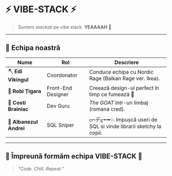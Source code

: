 # ⚡ VIBE-STACK ⚡  
> Suntem *stackați* pe vibe stack. **YEAAAAH** 🚀  

---

## 👥 Echipa noastră

| Nume | Rol | Descriere |
|------|------|------------|
| 🪓 **Edi Vikingul** | Coordonator | Conduce echipa cu Nordic Rage (Balkan Rage ver. Ikea). |
| 🚬 **Robi Țigara** | Front-End Designer | Creează design-ul perfect în timp ce fumează 🍃 |
| 🧠 **Costi Brainiac** | Dev Guru | *The GOAT* într-un limbaj (romana cred). |
| 🎯 **Albanezul Andrei** | SQL Sniper | ᡕᠵデᡁ᠊╾━💥 Impușcă useri de SQL si vinde librarii sketchy la copii. |

---

## 🧩 Împreună formăm echipa **VIBE-STACK** 💫  

> *“Code. Chill. Repeat.”*  
